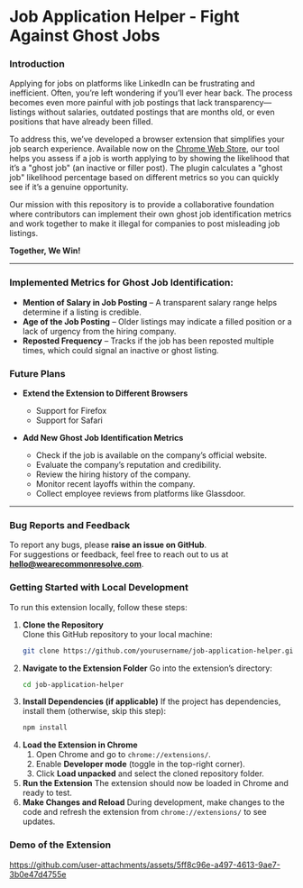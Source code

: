 # Job Application Helper - Fight Against Ghost Jobs

### Introduction

Applying for jobs on platforms like LinkedIn can be frustrating and inefficient. Often, you’re left wondering if you’ll ever hear back. The process becomes even more painful with job postings that lack transparency—listings without salaries, outdated postings that are months old, or even positions that have already been filled.

To address this, we’ve developed a browser extension that simplifies your job search experience. Available now on the [Chrome Web Store](https://chromewebstore.google.com/detail/common-resolve/hemkacfkmhldlhpfndjfibkalfphiibf), our tool helps you assess if a job is worth applying to by showing the likelihood that it’s a "ghost job" (an inactive or filler post). The plugin calculates a "ghost job" likelihood percentage based on different metrics so you can quickly see if it’s a genuine opportunity.

Our mission with this repository is to provide a collaborative foundation where contributors can implement their own ghost job identification metrics and work together to make it illegal for companies to post misleading job listings.

**Together, We Win!**

---

### Implemented Metrics for Ghost Job Identification:

- **Mention of Salary in Job Posting** – A transparent salary range helps determine if a listing is credible.
- **Age of the Job Posting** – Older listings may indicate a filled position or a lack of urgency from the hiring company.
- **Reposted Frequency** – Tracks if the job has been reposted multiple times, which could signal an inactive or ghost listing.

### Future Plans

- **Extend the Extension to Different Browsers**
  - Support for Firefox
  - Support for Safari

- **Add New Ghost Job Identification Metrics**
  - Check if the job is available on the company’s official website.
  - Evaluate the company’s reputation and credibility.
  - Review the hiring history of the company.
  - Monitor recent layoffs within the company.
  - Collect employee reviews from platforms like Glassdoor.

---
### Bug Reports and Feedback

To report any bugs, please **raise an issue on GitHub**.  
For suggestions or feedback, feel free to reach out to us at **[hello@wearecommonresolve.com](mailto:hello@wearecommonresolve.com)**.

### Getting Started with Local Development

To run this extension locally, follow these steps:

1. **Clone the Repository**  
   Clone this GitHub repository to your local machine:
   ```bash
   git clone https://github.com/yourusername/job-application-helper.git
2. **Navigate to the Extension Folder**
   Go into the extension’s directory:
   ```bash
   cd job-application-helper
3. **Install Dependencies (if applicable)**
   If the project has dependencies, install them (otherwise, skip this step):
   ```bash
   npm install
4. **Load the Extension in Chrome**
    1. Open Chrome and go to `chrome://extensions/`.
    2. Enable **Developer mode** (toggle in the top-right corner).
    3. Click **Load unpacked** and select the cloned repository folder.
5. **Run the Extension**
   The extension should now be loaded in Chrome and ready to test.
6. **Make Changes and Reload**
   During development, make changes to the code and refresh the extension from `chrome://extensions/` to see updates.

### Demo of the Extension

https://github.com/user-attachments/assets/5ff8c96e-a497-4613-9ae7-3b0e47d4755e










   
